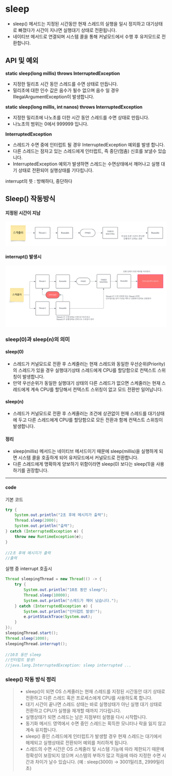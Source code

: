 # sleep

* sleep() 메서드는 지정된 시간동안 현재 스레드의 실행을 일시 정지하고 대기상태로 빠졌다가 시간이 지나면 실행대기 상태로 전환됩니다.
* 네이티브 메서드로 연결되며 시스템 콜을 통해 커널모드에서 수행 후 유저모드로 전환합니다.

## API 및 예외
**static sleep(long millis) throws InterruptedException**
* 지정한 밀리초 시간 동안 스레드를 수면 상태로 만듭니다.
* 밀리초에 대한 인수 값은 음수가 될수 없으며 음수 일 경우 IllegalArgumentException이 발생합니다.

**static sleep(long millis, int nanos) throws InterruptedException**
* 지정한 밀리초에 나노초를 더한 시간 동안 스레드를 수면 상태로 만듭니다.
* 나노초의 범위는 0에서 999999 입니다.

**InterruptedException**
* 스레드가 수면 중에 인터럽트 될 경우 InterruptedException 예외를 발생 합니다.
* 다른 스레드는 잠자고 있는 스레드에게 인터럽트, 즉 중단(멈춤) 신호를 보낼수 있습니다.
* InterruptedException 예외가 발생하면 스레드는 수면상태에서 깨어나고 실행 대기 상태로 전환되어 실행상태를 기다립니다.

interrupt의 뜻 : 방해하다, 중단하다


## Sleep() 작동방식

#### 지정된 시간이 지남
![sleep](./img/thread/sleep.png)
#### interrupt() 발생시
![interrupt](./img/thread/interrupt.png)


### sleep(0)과 sleep(n)의 의미
#### sleep(0)
- 스레드가 커널모드로 전환 후 스케줄러는 현재 스레드와 동일한 우선순위(Priority)의 스레드가 있을 경우 실행대기상태 스레드에게 CPU를 할당함으로 컨텍스트 스위칭이 발생합니다.
- 만약 우선순위가 동일한 실행대기 상태의 다른 스레드가 없으면 스케줄러는 현재 스레드에게 계속 CPU를 할당해서 컨텍스트 스위칭이 없고 모드 전환만 일어납니다.

#### sleep(n)
- 스레드가 커널모드로 전환 후 스케줄러는 조건에 상관없이 현재 스레드를 대기상태에 두고 다른 스레드에게 CPU를 할당함으로 모든 전환과 함께 컨텍스트 스위칭이 발생합니다.
#### 정리
- sleep(millis) 메서드는 네이티브 메서드이기 때문에 sleep(millis)을 실행하게 되면 시스템 콜을 호출하게 되어 유저모드에서 커널모드로 전환합니다.
- 다른 스레드에게 명확하게 양보하기 위함이라면 sleep(0) 보다는 sleep(1)을 사용하기를 권장합니다.

- - -

#### code
기본 코드
```java
try {
    System.out.println("2초 후에 메시지가 출력");
    Thread.sleep(2000);
    System.out.println("출력");
} catch (InterruptedException e) {
    throw new RuntimeException(e);
}

//2초 후에 메시지가 출력
//출력
```

실행 중 interrupt 호출시
```java
Thread sleepingThread = new Thread(() -> {
    try {
        System.out.println("10초 동안 sleep");
        Thread.sleep(10000);
        System.out.println("스레드가 깨어 났습니다.");
    } catch (InterruptedException e) {
        System.out.println("인터럽트 발생!");
        e.printStackTrace(System.out);
    }
});
sleepingThread.start();
Thread.sleep(1000);
sleepingThread.interrupt();

//10초 동안 sleep
//인터럽트 발생!
//java.lang.InterruptedException: sleep interrupted ...
```

### sleep() 작동 방식 정리
> - sleep()이 되면 OS 스케줄러는 현재 스레드를 지정된 시간동안 대기 상태로 전환하고 다른 스레드 혹은 프로세스에게 CPU를 사용하도록 합니다.
> - 대기 시간이 끝나면 스레드 상태는 바로 실행상태가 아닌 실행 대기 상태로 전환하고 CPU가 실행을 재개할 때까지 기다립니다.
> - 실행상태가 되면 스레드는 남은 지점부터 실행을 다시 시작합니다.
> - 동기화 메서드 영역에서 수면 중인 스레드는 획득한 모니터나 락을 잃지 않고 계속 유지합니다.
> - sleep() 중인 스레드에게 인터럽트가 발생할 경우 현재 스레드는 대기에서 해제되고 실행상태로 전환되어 예외를 처리하게 됩니다.
> - 스레드의 수면 시간은 OS 스케줄러 및 시스템 기능에 따라 제한되기 때문에 정확성이 보장되지 않으며 시스템의 부하가 많고 적음에 따라 지정한 수면 시간과 차이가 날수 있습니다. (예 : sleep(3000) -> 3001밀리초, 2999밀리초)